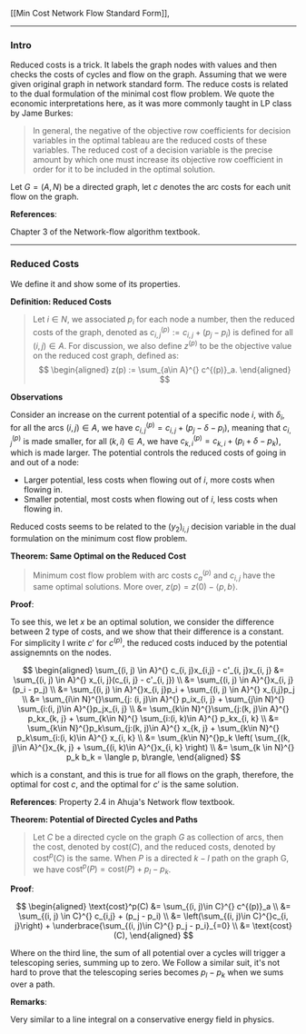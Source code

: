 [[Min Cost Network Flow Standard Form]], 

---
### **Intro**

Reduced costs is a trick. It labels the graph nodes with values and then checks the costs of cycles and flow on the graph. Assuming that we were given original graph in network standard form. The reduce costs is related to the dual formulation of the minimal cost flow problem. We quote the economic interpretations here, as it was more commonly taught in LP class by Jame Burkes: 

> In general, the negative of the objective row coefficients
for decision variables in the optimal tableau are the reduced costs of these variables. The reduced cost of a decision variable is the precise amount by which one must increase its objective row coefficient in order for it to be included in the optimal solution.

Let $G = (A, N)$ be a directed graph, let $c$ denotes the arc costs for each unit flow on the graph. 


**References**:

Chapter 3 of the Network-flow algorithm textbook. 

---
### **Reduced Costs**

We define it and show some of its properties. 

**Definition: Reduced Costs**

> Let $i\in N$, we associated $p_i$ for each node a number, then the reduced costs of the graph, denoted as $c^{(p)}_{i, j} := c_{i, j} + (p_j - p_i)$ is defined for all $(i, j)\in A$. For discussion, we also define $z^{(p)}$ to be the objective value on the reduced cost graph, defined as: 
> $$
> \begin{aligned}
>     z(p) := \sum_{a\in A}^{} c^{(p)}_a. 
> \end{aligned}
> $$

**Observations**

Consider an increase on the current potential of a specific node $i$, with $\delta_i$, for all the arcs $(i, j)\in A$, we have $c^{(p)}_{i, j} = c_{i, j} + (p_j - \delta - p_i)$, meaning that $c^{(p)}_{i, j}$ is made smaller, for all $(k, i)\in A$, we have $c^{(p)}_{k, i} = c_{k, i} + (p_i + \delta - p_k)$, which is made larger. The potential controls the reduced costs of going in and out of a node: 

- Larger potential, less costs when flowing out of $i$, more costs when flowing in. 
- Smaller potential, most costs when flowing out of $i$, less costs when flowing in.

Reduced costs seems to be related to the $(y_2)_{i,j}$ decision variable in the dual formulation on the minimum cost flow problem. 


**Theorem: Same Optimal on the Reduced Cost**

> Minimum cost flow problem with arc costs $c^{(p)}_a$ and $c_{i,j}$ have the same optimal solutions. More over, $z(p) = z(0) - \langle p, b\rangle$. 

**Proof**: 

To see this, we let $x$ be an optimal solution, we consider the difference between 2 type of costs, and we show that their difference is a constant. For simplicity I write $c'$ for $c^{(p)}$, the reduced costs induced by the potential assignemnts on the nodes. 

$$
\begin{aligned}
    \sum_{(i, j) \in A}^{}
        c_{i, j}x_{i,j} - c'_{i, j}x_{i, j} 
    &= 
    \sum_{(i, j) \in A}^{}
        x_{i, j}(c_{i, j} - c'_{i, j})
    \\
    &= 
    \sum_{(i, j) \in A}^{}x_{i, j}(p_i - p_j)
    \\
    &= \sum_{(i, j) \in A}^{}x_{i, j}p_i
    + 
    \sum_{(i, j) \in A}^{} x_{i,j}p_j
    \\
    &= \sum_{i\in N}^{}\sum_{j: (i, j)\in A}^{}
    p_ix_{i, j} + 
    \sum_{j\in N}^{}
    \sum_{i:(i, j)\in A}^{}p_jx_{i, j}
    \\
    &= 
    \sum_{k\in N}^{}\sum_{j:(k, j)\in A}^{}
    p_kx_{k, j} + 
    \sum_{k\in N}^{}
    \sum_{i:(i, k)\in A}^{} p_kx_{i, k}
    \\
    &= 
    \sum_{k\in N}^{}p_k\sum_{j:(k, j)\in A}^{} x_{k, j} + 
    \sum_{k\in N}^{}
    p_k\sum_{i:(i, k)\in A}^{} x_{i, k}
    \\
    &= \sum_{k\in N}^{}p_k
    \left(
        \sum_{(k, j)\in A}^{}x_{k, j} +
        \sum_{(i, k)\in A}^{}x_{i, k}
    \right)
    \\
    &= \sum_{k \in N}^{}
    p_k b_k = \langle p, b\rangle, 
\end{aligned}
$$

which is a constant, and this is true for all flows on the graph, therefore, the optimal for cost $c$, and the optimal for $c'$ is the same solution. 

**References**: Property 2.4 in Ahuja's Network flow textbook. 

**Theorem: Potential of Directed Cycles and Paths**

> Let $C$ be a directed cycle on the graph $G$ as collection of arcs, then the cost, denoted by $\text{cost}(C)$, and the reduced costs, denoted by $\text{cost}^p(C)$ is the same. When $P$ is a directed $k-l$ path on the graph G, we have $\text{cost}^p(P) = \text{cost}(P) + p_l - p_k$. 

**Proof**: 

$$
\begin{aligned}
    \text{cost}^p(C) &= \sum_{(i, j)\in C}^{}
        c^{(p)}_a 
        \\
    &= \sum_{(i, j) \in C}^{}
        c_{i,j} + (p_j - p_i)
    \\
    &= \left(\sum_{(i, j)\in C}^{}c_{i, j}\right) + 
    \underbrace{\sum_{(i, j)\in C}^{} p_j - p_i}_{=0}
    \\
    &= \text{cost}(C), 
\end{aligned}
$$

Where on the third line, the sum of all potential over a cycles will trigger a telescoping series, summing up to zero. We Follow a similar suit, it's not hard to prove that the telescoping series becomes $p_l - p_k$ when we sums over a path. 

**Remarks**: 

Very similar to a line integral on a conservative energy field in physics. 

